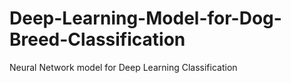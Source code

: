 # Deep-Learning-Model-for-Dog-Breed-Classification
Neural Network model for Deep Learning Classification
